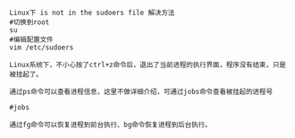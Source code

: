 	Linux下 is not in the sudoers file 解决方法
	#切换到root
	su
	#编辑配置文件
	vim /etc/sudoers


```
Linux系统下，不小心按了ctrl+z命令后，退出了当前进程的执行界面，程序没有结束，只是被挂起了。

通过ps命令可以查看进程信息，这里不做详细介绍，可通过jobs命令查看被挂起的进程号

#jobs 

通过fg命令可以恢复进程到前台执行、bg命令恢复进程到后台执行。
```